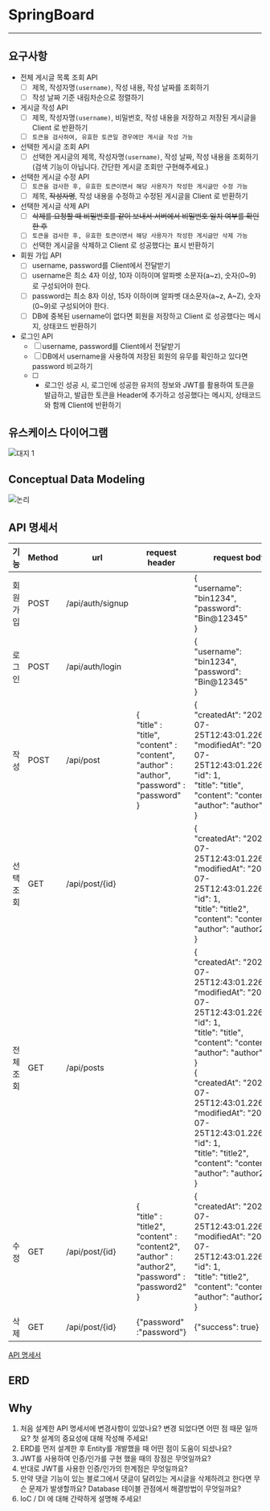 # SpringBoard

---
## 요구사항
- 전체 게시글 목록 조회 API
  - [ ] 제목, 작성자명`(username)`, 작성 내용, 작성 날짜를 조회하기
  - [ ] 작성 날짜 기준 내림차순으로 정렬하기
- 게시글 작성 API
  - [ ] 제목, 작성자명`(username)`, 비밀번호, 작성 내용을 저장하고 저장된 게시글을 Client 로 반환하기
  - [ ] `토큰을 검사하여, 유효한 토큰일 경우에만 게시글 작성 가능`
- 선택한 게시글 조회 API
  - [ ] 선택한 게시글의 제목, 작성자명`(username)`, 작성 날짜, 작성 내용을 조회하기
      (검색 기능이 아닙니다. 간단한 게시글 조회만 구현해주세요.)
- 선택한 게시글 수정 API
  - [ ] `토큰을 검사한 후, 유효한 토큰이면서 해당 사용자가 작성한 게시글만 수정 가능`
  - [ ] 제목, ~~작성자명~~, 작성 내용을 수정하고 수정된 게시글을 Client 로 반환하기 
- 선택한 게시글 삭제 API
  - [ ] ~~삭제를 요청할 때 비밀번호를 같이 보내서 서버에서 비밀번호 일치 여부를 확인 한 후~~
  - [ ] `토큰을 검사한 후, 유효한 토큰이면서 해당 사용자가 작성한 게시글만 삭제 가능`
  - [ ] 선택한 게시글을 삭제하고 Client 로 성공했다는 표시 반환하기
- 회원 가입 API
  - [ ] username, password를 Client에서 전달받기
  - [ ] username은  최소 4자 이상, 10자 이하이며 알파벳 소문자(a~z), 숫자(0~9)로 구성되어야 한다.
  - [ ] password는  최소 8자 이상, 15자 이하이며 알파벳 대소문자(a~z, A~Z), 숫자(0~9)로 구성되어야 한다.
  - [ ] DB에 중복된 username이 없다면 회원을 저장하고 Client 로 성공했다는 메시지, 상태코드 반환하기
- 로그인 API
  - [ ] username, password를 Client에서 전달받기
  - [ ] DB에서 username을 사용하여 저장된 회원의 유무를 확인하고 있다면 password 비교하기
  - [ ] - 로그인 성공 시, 로그인에 성공한 유저의 정보와 JWT를 활용하여 토큰을 발급하고,
          발급한 토큰을 Header에 추가하고 성공했다는 메시지, 상태코드 와 함께 Client에 반환하기

## 유스케이스 다이어그램
![대지 1](https://user-images.githubusercontent.com/108874833/216953938-e6200052-fb62-41df-a654-ad90b1f0abec.png)

## Conceptual Data Modeling
![논리](https://user-images.githubusercontent.com/108874833/219086355-29a9cd66-3356-42da-b39c-2b392016ff7c.jpg)


## API 명세서
| 기능  | Method | url            | request header                                                                                                     | request body                                                                                                                                                                                                                                                                                                                                                                                 |
|-----|---|----------------|--------------------------------------------------------------------------------------------------------------------|----------------------------------------------------------------------------------------------------------------------------------------------------------------------------------------------------------------------------------------------------------------------------------------------------------------------------------------------------------------------------------------------|
|회원 가입| POST | /api/auth/signup |                                                                                                                    | {</br>"username": "bin1234",</br>"password": "Bin@12345"</br>}                                                                                                                                                                                                                                                                                                                               |
|로그인| POST | /api/auth/login |                                                                                                                    | {</br>"username": "bin1234",</br>"password": "Bin@12345"</br>}                                                                                                                                                                                                                                                                                                                               |
| 작성  | POST | /api/post      | {</br>"title" : "title",</br>"content" : "content",</br>"author" : "author",</br>"password" : "password"</br>}     | {</br>"createdAt": "2022-07-25T12:43:01.226062”,</br>"modifiedAt": "2022-07-25T12:43:01.226062”,</br>"id": 1,</br>"title": "title",</br>"content": "content",</br>"author": "author"</br>}                                                                                                                                                                                                   |
| 선택조회 | GET | /api/post/{id} |                                                                                                                    | {</br>"createdAt": "2022-07-25T12:43:01.226062”,</br>"modifiedAt": "2022-07-25T12:43:01.226062”,</br>"id": 1,</br>"title": "title2",</br>"content": "content2",</br>"author": "author2"</br>}                                                                                                                                                                                                |
| 전체조회 | GET | /api/posts     |                                                                                                                    | {</br>"createdAt": "2022-07-25T12:43:01.226062”,</br>"modifiedAt": "2022-07-25T12:43:01.226062”,</br>"id": 1,</br>"title": "title",</br>"content": "content",</br>"author": "author"</br>}</br>{</br>"createdAt": "2022-07-25T12:43:01.226062”,</br>"modifiedAt": "2022-07-25T12:43:01.226062”,</br>"id": 1,</br>"title": "title2",</br>"content": "content2",</br>"author": "author2"</br>} |
| 수정  | GET | /api/post/{id} | {</br>"title" : "title2",</br>"content" : "content2",</br>"author" : "author2",</br>"password" : "password2"</br>} | {</br>"createdAt": "2022-07-25T12:43:01.226062”,</br>"modifiedAt": "2022-07-25T12:43:01.226062”,</br>"id": 1,</br>"title": "title2",</br>"content": "content2",</br>"author": "author2"</br>}                                                                                                                                                                                                |
| 삭제  | GET | /api/post/{id} | {"password" :"password"}                                                                                           | {"success": true}                                                                                                                                                                                                                                                                                                                                                                            |
[API 명세서](https://www.notion.so/edc75b030d4b411b8134c0f58e1898ba)

## ERD


## Why
1. 처음 설계한 API 명세서에 변경사항이 있었나요? 변경 되었다면 어떤 점 때문 일까요? 첫 설계의 중요성에 대해 작성해 주세요!
2. ERD를 먼저 설계한 후 Entity를 개발했을 때 어떤 점이 도움이 되셨나요?
3. JWT를 사용하여 인증/인가를 구현 했을 때의 장점은 무엇일까요?
4. 반대로 JWT를 사용한 인증/인가의 한계점은 무엇일까요?
5. 만약 댓글 기능이 있는 블로그에서 댓글이 달려있는 게시글을 삭제하려고 한다면 무슨 문제가 발생할까요? Database 테이블 관점에서 해결방법이 무엇일까요?
6. IoC / DI 에 대해 간략하게 설명해 주세요!